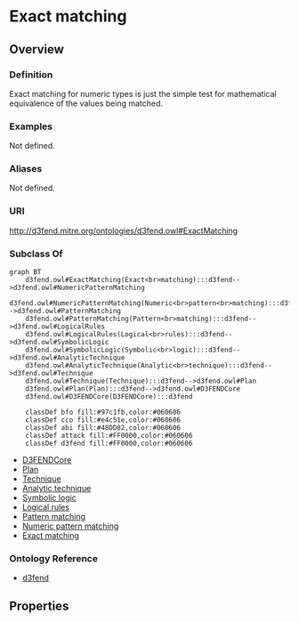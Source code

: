 # Exact matching

## Overview

### Definition
Exact matching for numeric types is just the simple test for mathematical equivalence of the values being matched.

### Examples
Not defined.

### Aliases
Not defined.

### URI
http://d3fend.mitre.org/ontologies/d3fend.owl#ExactMatching

### Subclass Of
```mermaid
graph BT
    d3fend.owl#ExactMatching(Exact<br>matching):::d3fend-->d3fend.owl#NumericPatternMatching
    d3fend.owl#NumericPatternMatching(Numeric<br>pattern<br>matching):::d3fend-->d3fend.owl#PatternMatching
    d3fend.owl#PatternMatching(Pattern<br>matching):::d3fend-->d3fend.owl#LogicalRules
    d3fend.owl#LogicalRules(Logical<br>rules):::d3fend-->d3fend.owl#SymbolicLogic
    d3fend.owl#SymbolicLogic(Symbolic<br>logic):::d3fend-->d3fend.owl#AnalyticTechnique
    d3fend.owl#AnalyticTechnique(Analytic<br>technique):::d3fend-->d3fend.owl#Technique
    d3fend.owl#Technique(Technique):::d3fend-->d3fend.owl#Plan
    d3fend.owl#Plan(Plan):::d3fend-->d3fend.owl#D3FENDCore
    d3fend.owl#D3FENDCore(D3FENDCore):::d3fend
    
    classDef bfo fill:#97c1fb,color:#060606
    classDef cco fill:#e4c51e,color:#060606
    classDef abi fill:#48DD82,color:#060606
    classDef attack fill:#FF0000,color:#060606
    classDef d3fend fill:#FF0000,color:#060606
```

- [D3FENDCore](/docs/ontology/reference/model/D3FENDCore/D3FENDCore.md)
- [Plan](/docs/ontology/reference/model/D3FENDCore/Plan/Plan.md)
- [Technique](/docs/ontology/reference/model/D3FENDCore/Plan/Technique/Technique.md)
- [Analytic technique](/docs/ontology/reference/model/D3FENDCore/Plan/Technique/Analytic%20technique/Analytic%20technique.md)
- [Symbolic logic](/docs/ontology/reference/model/D3FENDCore/Plan/Technique/Analytic%20technique/Symbolic%20logic/Symbolic%20logic.md)
- [Logical rules](/docs/ontology/reference/model/D3FENDCore/Plan/Technique/Analytic%20technique/Symbolic%20logic/Logical%20rules/Logical%20rules.md)
- [Pattern matching](/docs/ontology/reference/model/D3FENDCore/Plan/Technique/Analytic%20technique/Symbolic%20logic/Logical%20rules/Pattern%20matching/Pattern%20matching.md)
- [Numeric pattern matching](/docs/ontology/reference/model/D3FENDCore/Plan/Technique/Analytic%20technique/Symbolic%20logic/Logical%20rules/Pattern%20matching/Numeric%20pattern%20matching/Numeric%20pattern%20matching.md)
- [Exact matching](/docs/ontology/reference/model/D3FENDCore/Plan/Technique/Analytic%20technique/Symbolic%20logic/Logical%20rules/Pattern%20matching/Numeric%20pattern%20matching/Exact%20matching/Exact%20matching.md)


### Ontology Reference
- [d3fend](http://d3fend.mitre.org/ontologies/d3fend.owl#)

## Properties
